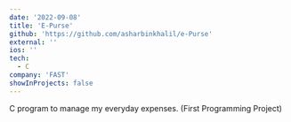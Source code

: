 ```yaml
---
date: '2022-09-08'
title: 'E-Purse'
github: 'https://github.com/asharbinkhalil/e-Purse'
external: ''
ios: ''
tech:
  - C
company: 'FAST'
showInProjects: false
---
```


C program to manage my everyday expenses. (First Programming Project)
